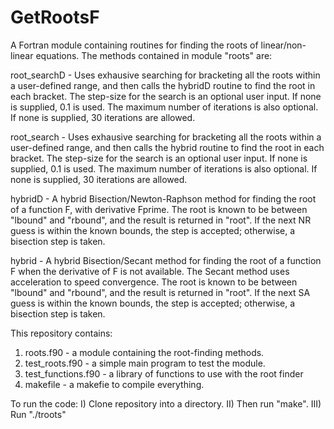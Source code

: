 # GetRootsF
A Fortran module containing routines for finding the roots of linear/non-linear equations. The methods contained in module "roots" are:
    
    
   root_searchD - Uses exhausive searching for bracketing all the roots within a user-defined range,
                  and then calls the hybridD routine to find the root in each bracket.  The step-size
                  for the search is an optional user input.  If none is supplied, 0.1 is used. The
                  maximum number of iterations is also optional. If none is supplied, 30 iterations
                  are allowed.
    
    
   root_search -  Uses exhausive searching for bracketing all the roots within a user-defined range,
                  and then calls the hybrid routine to find the root in each bracket.  The step-size
                  for the search is an optional user input.  If none is supplied, 0.1 is used. The
                  maximum number of iterations is also optional. If none is supplied, 30 iterations
                  are allowed.


   hybridD - A hybrid Bisection/Newton-Raphson method for finding the root of a
             function F, with derivative Fprime. The root is known to be between "lbound"
             and "rbound", and the result is returned in "root". If the next NR guess
             is within the known bounds, the step is accepted; otherwise, a bisection
             step is taken.


   hybrid -  A hybrid Bisection/Secant method for finding the root of a
             function F when the derivative of F is not available. The Secant method
             uses acceleration to speed convergence. The root is known
             to be between "lbound" and "rbound", and the result is returned in "root".
             If the next SA guess is within the known bounds, the step is accepted;
             otherwise, a bisection step is taken.


This repository contains:
1) roots.f90 - a module containing the root-finding methods.
2) test_roots.f90 - a simple main program to test the module.
3) test_functions.f90 - a library of functions to use with the root finder
4) makefile - a makefie to compile everything.

To run the code:
I)   Clone repository into a directory.
II)  Then run "make".
III) Run "./troots"
